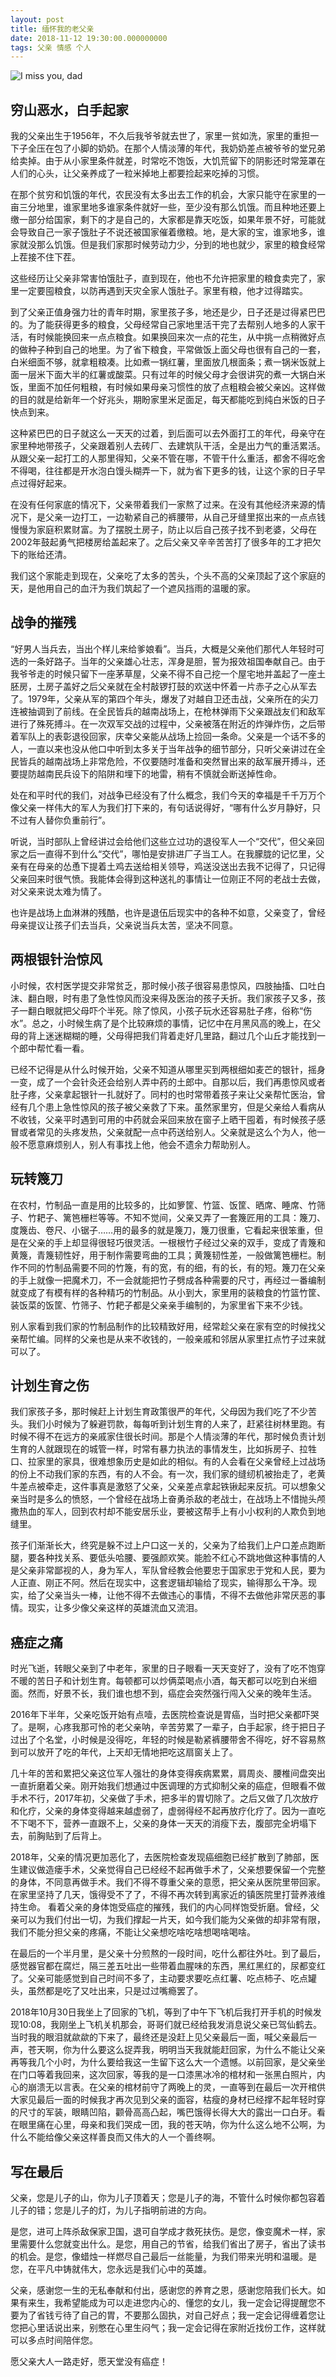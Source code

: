```yaml
---
layout: post
title: 缅怀我的老父亲
date: 2018-11-12 19:30:00.000000000
tags: 父亲 情感 个人
---
```



![I miss you, dad](https://apestalk.github.io/assets/BlogImages/I_miss_you_dad.jpg)


## 穷山恶水，白手起家



我的父亲出生于1956年，不久后我爷爷就去世了，家里一贫如洗，家里的重担一下子全压在包了小脚的奶奶。在那个人情淡薄的年代，我奶奶差点被爷爷的堂兄弟给卖掉。由于从小家里条件就差，时常吃不饱饭，大饥荒留下的阴影还时常笼罩在人们的心头，让父亲养成了一粒米掉地上都要捡起来吃掉的习惯。



在那个贫穷和饥饿的年代，农民没有太多出去工作的机会，大家只能守在家里的一亩三分地里，谁家里地多谁家条件就好一些，至少没有那么饥饿。而且种地还要上缴一部分给国家，剩下的才是自己的，大家都是靠天吃饭，如果年景不好，可能就会导致自己一家子饿肚子不说还被国家催着缴粮。地，是大家的宝，谁家地多，谁家就没那么饥饿。但是我们家那时候劳动力少，分到的地也就少，家里的粮食经常上茬接不住下茬。



这些经历让父亲非常害怕饿肚子，直到现在，他也不允许把家里的粮食卖完了，家里一定要囤粮食，以防再遇到天灾全家人饿肚子。家里有粮，他才过得踏实。



到了父亲正值身强力壮的青年时期，家里孩子多，地还是少，日子还是过得紧巴巴的。为了能获得更多的粮食，父母经常自己家地里活干完了去帮别人地多的人家干活，有时候能换回来一点点粮食。如果换回来次一点的花生，从中挑一点稍微好点的做种子种到自己的地里。为了省下粮食，平常做饭上面父母也很有自己的一套，白米细面不够，就拿粗粮凑。比如煮一锅红薯，里面放几根面条；煮一锅米饭就上面一层米下面大半的红薯或酸菜。只有过年的时候父母才会很讲究的煮一大锅白米饭，里面不加任何粗粮，有时候如果母亲习惯性的放了点粗粮会被父亲凶。这样做的目的就是给新年一个好兆头，期盼家里米足面足，每天都能吃到纯白米饭的日子快点到来。



这种紧巴巴的日子就这么一天天的过着，到后面可以去外面打工的年代，母亲守在家里种地带孩子，父亲跟着别人去砖厂、去建筑队干活，全是出力气的重活累活。从跟父亲一起打工的人那里得知，父亲不管在哪，不管干什么重活，都舍不得吃舍不得喝，往往都是开水泡白馒头糊弄一下，就为省下更多的钱，让这个家的日子早点过得好起来。



在没有任何家底的情况下，父亲带着我们一家熬了过来。在没有其他经济来源的情况下，是父亲一边打工，一边勒紧自己的裤腰带，从自己牙缝里抠出来的一点点钱慢慢为家庭积累财富。为了摆脱土房子，防止以后自己孩子找不到老婆，父母在2002年鼓起勇气把楼房给盖起来了。之后父亲又辛辛苦苦打了很多年的工才把欠下的账给还清。



我们这个家能走到现在，父亲吃了太多的苦头，个头不高的父亲顶起了这个家庭的天，是他用自己的血汗为我们筑起了一个遮风挡雨的温暖的家。



## 战争的摧残



“好男人当兵去，当出个样儿来给爹娘看”。当兵，大概是父亲他们那代人年轻时可选的一条好路子。当年的父亲雄心壮志，浑身是胆，誓为报效祖国奉献自己。由于我爷爷走的时候只留下一座茅草屋，父亲不得不自己挖一个屋宅地并盖起了一座土胚房，土房子盖好之后父亲就在全村敲锣打鼓的欢送中怀着一片赤子之心从军去了。1979年，父亲从军的第四个年头，爆发了对越自卫还击战，父亲所在的尖刀连被抽调到了前线。在全民皆兵的越南战场上，在枪林弹雨下父亲跟战友们和敌军进行了殊死搏斗。在一次双军交战的过程中，父亲被落在附近的炸弹炸伤，之后带着军队上的表彰退役回家，庆幸父亲能从战场上捡回一条命。父亲是一个话不多的人，一直以来也没从他口中听到太多关于当年战争的细节部分，只听父亲讲过在全民皆兵的越南战场上非常危险，不仅要随时准备和突然冒出来的敌军展开搏斗，还要提防越南民兵设下的陷阱和埋下的地雷，稍有不慎就会断送掉性命。



处在和平时代的我们，对战争已经没有了什么概念，我们今天的幸福是千千万万个像父亲一样伟大的军人为我们打下来的，有句话说得好，“哪有什么岁月静好，只不过有人替你负重前行”。



听说，当时部队上曾经讲过会给他们这些立过功的退役军人一个“交代”，但父亲回家之后一直得不到什么“交代”，哪怕是安排进厂子当工人。在我朦胧的记忆里，父亲有在母亲的怂恿下提着土鸡去送给相关领导，鸡送没送出去我不记得了，只记得父亲回来时很气愤。我能体会得到这种送礼的事情让一位刚正不阿的老战士去做，对父亲来说太难为情了。



也许是战场上血淋淋的残酷，也许是退伍后现实中的各种不如意，父亲变了，曾经母亲提议让孩子们去当兵，父亲说当兵太苦，坚决不同意。



## 两根银针治惊风



小时候，农村医学提交非常贫乏，那时候小孩子很容易患惊风，四肢抽搐、口吐白沫、翻白眼，时有患了急性惊风而没来得及医治的孩子夭折。我们家孩子又多，孩子一翻白眼就把父母吓个半死。除了惊风，小孩子玩水还容易肚子疼，俗称“伤水”。总之，小时候生病了是个比较麻烦的事情，记忆中在月黑风高的晚上，在父母的背上迷迷糊糊的睡，父母得把我们背着走好几里路，翻过几个山丘才能找到一个郎中帮忙看一看。



已经不记得是从什么时候开始，父亲不知道从哪里买到两根细如麦芒的银针，摇身一变，成了一个会针灸还会给别人弄中药的土郎中。自那以后，我们再患惊风或者肚子疼，父亲拿起银针一扎就好了。同村的也时常带着孩子来让父亲帮忙医治，曾经有几个患上急性惊风的孩子被父亲救了下来。虽然家里穷，但是父亲给人看病从不收钱，父亲平时遇到可用的中药就会采回来放在窗子上晒干囤着，有时候孩子感冒或者常见的头疼发热，父亲就配一点中药送给别人。父亲就是这么个为人，他一般不愿意麻烦别人，别人有事找上他，他会不遗余力帮助别人。



## 玩转篾刀



在农村，竹制品一直是用的比较多的，比如箩筐、竹篮、饭筐、晒席、睡席、竹筛子、竹耙子、篱笆栅栏等等。不知不觉间，父亲又弄了一套篾匠用的工具：篾刀、度篾齿、卷尺、小锯子……用的最多的就是篾刀，篾刀很重，它看起来很笨重，但是在父亲的手上却显得很轻巧很灵活。一根根竹子经过父亲的双手，变成了青篾和黄篾，青篾韧性好，用于制作需要弯曲的工具；黄篾韧性差，一般做篱笆栅栏。制作不同的竹制品需要不同的竹篾，有的宽，有的细，有的长，有的短。篾刀在父亲的手上就像一把魔术刀，不一会就能把竹子劈成各种需要的尺寸，再经过一番编制就变成了有模有样的各种精巧的竹制品。从小到大，家里用的装粮食的竹篮竹筐、装饭菜的饭筐、竹筛子、竹耙子都是父亲亲手编制的，为家里省下来不少钱。



别人家看到我们家的竹制品制作的比较精致好用，经常趁父亲在家有空的时候找父亲帮忙编。同样的父亲也是从来不收钱的，一般亲戚和邻居从家里扛点竹子过来就可以了。



## 计划生育之伤



我们家孩子多，那时候赶上计划生育政策很严的年代，父母因为我们吃了不少苦头。我们小时候为了躲避罚款，每每听到计划生育的人来了，赶紧往树林里跑。有时候不得不在远方的亲戚家住很长时间。那是个人情淡薄的年代，那时候负责计划生育的人就跟现在的城管一样，时常有暴力执法的事情发生，比如拆房子、拉牲口、拉家里的家具，很难想象历史是如此的相似。有的人会看在父亲曾经上过战场的份上不动我们家的东西，有的人不会。有一次，我们家的缝纫机被抬走了，老黄牛差点被牵走，这件事真是激怒了父亲，父亲差点拿起铁锹起来反抗。可以想象父亲当时是多么的愤怒，一个曾经在战场上奋勇杀敌的老战士，在战场上不惜抛头颅撒热血的军人，回到农村却不能安居乐业，要被这帮手上有小小权利的人欺负到地缝里。



孩子们渐渐长大，终究是躲不过上户口这一关的，父亲为了给我们上户口差点跑断腿，要各种找关系、要低头哈腰、要强颜欢笑。能脸不红心不跳地做这种事情的人是父亲非常鄙视的人，身为军人，军队曾经教会他要忠于国家忠于党和人民，要为人正直、刚正不阿。然后在现实中，这套逻辑却输给了现实，输得那么干净。现实，给了父亲当头一棒，让他不得不去做违心的事情，不得不去做他非常厌恶的事情。现实，让多少像父亲这样的英雄流血又流泪。



## 癌症之痛



时光飞逝，转眼父亲到了中老年，家里的日子眼看一天天变好了，没有了吃不饱穿不暖的苦日子和计划生育。每顿都可以炒俩菜喝点小酒，每天都可以吃到白米细面。然而，好景不长，我们谁也想不到，癌症会突然强行闯入父亲的晚年生活。



2016年下半年，父亲吃饭开始有点噎，去医院检查说是胃癌，当时把父亲都吓哭了。是啊，心疼我那可怜的老父亲呐，辛苦劳累了一辈子，白手起家，终于把日子过出了个名堂，小时候是没得吃，年轻的时候是勒紧裤腰带舍不得吃，好不容易熬到可以放开了吃的年代，上天却无情地把吃这扇窗关上了。



几十年的苦和累把父亲这位军人强壮的身体变得疾病累累，肩周炎、腰椎间盘突出一直折磨着父亲。刚开始我们想通过中医调理的方式抑制父亲的癌症，但眼看不做手术不行，2017年初，父亲做了手术，把多半的胃切除了。之后又做了几次放疗和化疗，父亲的身体变得越来越虚弱了，虚弱得经不起再放疗化疗了。因为一直吃不下喝不下，营养一直跟不上，父亲的身体一天天的消瘦下去，腹部完全坍塌下去，前胸贴到了后背上。



2018年，父亲的情况更加恶化了，去医院检查发现癌细胞已经扩散到了肺部，医生建议做造瘘手术，父亲觉得自己已经经不起再做手术了，父亲想要保留一个完整的身体，不同意再做手术。我们不得不尊重父亲的意愿，把父亲从医院里带回家。在家里坚持了几天，饿得受不了了，不得不再次转到离家近的镇医院里打营养液维持生命。 看着父亲的身体饱受癌症的摧残，我们的内心同样饱受折磨。曾经，父亲可以为我们付出一切，为我们撑起一片天，如今我们能为父亲做的却非常有限，我们不能分担父亲的疼痛，不能让父亲想吃啥吃啥想喝啥喝啥。



在最后的一个半月里，是父亲十分煎熬的一段时间，吃什么都往外吐。到了最后，感觉器官都在腐烂，隔三差五吐出一些带着血腥味的东西，黑红黑红的，尿都变红了。父亲可能感觉到自己时间不多了，主动要求要吃点红薯、吃点柿子、吃点罐头，虽然都是吃了又吐出来，只是过过嘴瘾罢了。



2018年10月30日我坐上了回家的飞机，等到了中午下飞机后我打开手机的时候发现10:08，我刚坐上飞机关机那会，哥哥们就已经给我发消息说父亲已驾仙鹤去。当时我的眼泪就歘歘的下来了，最终还是没赶上见父亲最后一面，喊父亲最后一声，苍天啊，你为什么要这么捉弄我，明明当天我就能赶回家，为什么不能让父亲再等我几个小时，为什么要给我这一生留下这么大一个遗憾。以前回家，是父亲坐在门口等着我回来，这次回家，等我的是一口漆黑冰冷的棺材和一张黑白照片，内心的崩溃无以言表。在父亲的棺材前守了两晚上的灵，一直等到在最后一次开棺供大家见最后一面的时候我才再次见到父亲的面容，枯瘦的身材已经撑不起年轻时穿的尺寸的军装，眼睛凹陷，颧骨高高凸起，嘴巴饿得长得大大的露出一口白牙。看在眼里痛在心里，母亲和我们哭成一团，我的苍天呐，你为什么这么地不公啊，为什么不能给像父亲这样善良而又伟大的人一个善终啊。



## 写在最后



父亲，您是儿子的山，你为儿子顶着天；您是儿子的海，不管什么时候你都包容着儿子的错；您是儿子的灯，为儿子指明前进的方向。



是您，进可上阵杀敌保家卫国，退可自学成才救死扶伤。是您，像变魔术一样，家里需要什么您就变出什么。是您，用自己的节省，给我们省出了房子，省出了读书的机会。是您，像蜡烛一样燃尽自己最后一丝能量，为我们带来光明和温暖。是您，在平凡中铸就伟大，您永远是我们心中的英雄。



父亲，感谢您一生的无私奉献和付出，感谢您的养育之恩，感谢您陪我们长大。如果有来生，我希望能成为可以走进您内心的、懂您的女儿，我一定会记得提醒您不要为了省钱亏待了自己的胃，不要那么固执，对自己好点；我一定会记得缠着您让您把心里话说出来，别憋在心里生闷气；我一定会记得在家附近找份工作，这样就可以多点时间陪伴您。



愿父亲大人一路走好，愿天堂没有癌症！


